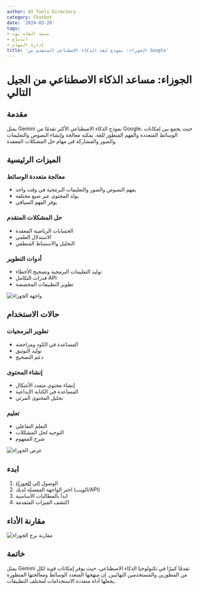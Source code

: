 ```yaml
---
author: AI Tools Directory
category: Chatbot
date: '2024-03-20'
tags:
- منصة الشات بوت
- اندماج
- إدارة المهام
title: 'الجوزاء: نموذج لغة الذكاء الاصطناعي المتقدم من Google'
---
```


# الجوزاء: مساعد الذكاء الاصطناعي من الجيل التالي

## مقدمة

يمثل Gemini نموذج الذكاء الاصطناعي الأكثر تقدمًا من Google، حيث يجمع بين إمكانات الوسائط المتعددة والفهم المتطور للغة. يمكنه معالجة وإنشاء النصوص والتعليمات والصور والمشاركة في مهام حل المشكلات المعقدة.

## الميزات الرئيسية

### معالجة متعددة الوسائط
- يفهم النصوص والصور والتعليمات البرمجية في وقت واحد
- يولد المحتوى عبر صيغ مختلفة
- يوفر الفهم السياقي

### حل المشكلات المتقدم
- الحسابات الرياضية المعقدة
- الاستدلال العلمي
- التحليل والاستنباط المنطقي

### أدوات التطوير
- توليد التعليمات البرمجية وتصحيح الأخطاء
- قدرات التكامل API
- تطوير التطبيقات المخصصة

![واجهة الجوزاء](/imgs/gemini/interface.jpg)

## حالات الاستخدام

### تطوير البرمجيات
- المساعدة في الكود ومراجعته
- توليد التوثيق
- دعم التصحيح

### إنشاء المحتوى
- إنشاء محتوى متعدد الأشكال
- المساعدة في الكتابة الإبداعية
- تحليل المحتوى المرئي

### تعليم
- التعلم التفاعلي
- التوجيه لحل المشكلات
- شرح المفهوم

![عرض الجوزاء](/imgs/gemini/demo.jpg)

## ابدء

1. الوصول إلى [الجوزاء](https://gemini.google.com)
2. اختر الواجهة المفضلة لديك (الويب/API)
3. ابدأ بالمطالبات الأساسية
4. اكتشف الميزات المتقدمة

## مقارنة الأداء

![مقارنة برج الجوزاء](/imgs/gemini/comparison.jpg)

## خاتمة

يمثل Gemini تقدمًا كبيرًا في تكنولوجيا الذكاء الاصطناعي، حيث يوفر إمكانات قوية لكل من المطورين والمستخدمين النهائيين. إن منهجها المتعدد الوسائط ومعالجتها المتطورة يجعلها أداة متعددة الاستخدامات لمختلف التطبيقات.
